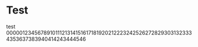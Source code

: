 # Test
test
0000012345678910111213141516171819202122232425262728293031323334353637383940414243444546